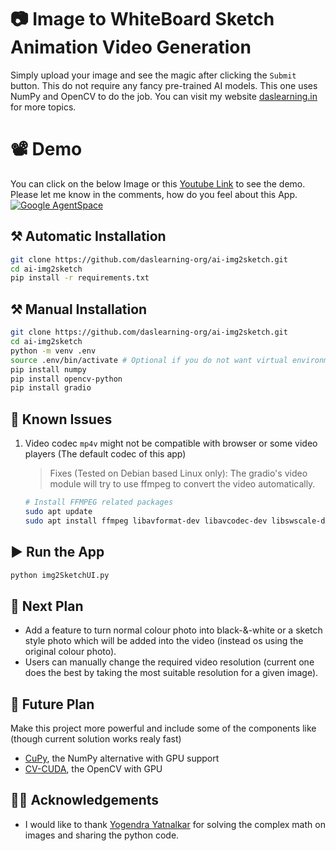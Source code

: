 # 📷 Image to WhiteBoard Sketch Animation Video Generation
Simply upload your image and see the magic after clicking the `Submit` button. This do not require any fancy pre-trained AI models. This one uses NumPy and OpenCV to do the job. You can visit my website [daslearning.in](https://daslearning.in) for more topics.

# 📽️ Demo
You can click on the below Image or this [Youtube Link](https://www.youtube.com/watch?v=skhRkV4IIVg) to see the demo. Please let me know in the comments, how do you feel about this App.
[![Google AgentSpace](https://img.youtube.com/vi/skhRkV4IIVg/sddefault.jpg)](https://www.youtube.com/watch?v=skhRkV4IIVg)

## ⚒️ Automatic Installation
```bash
git clone https://github.com/daslearning-org/ai-img2sketch.git
cd ai-img2sketch
pip install -r requirements.txt
```

## ⚒️ Manual Installation
```bash
git clone https://github.com/daslearning-org/ai-img2sketch.git
cd ai-img2sketch
python -m venv .env
source .env/bin/activate # Optional if you do not want virtual environment
pip install numpy
pip install opencv-python
pip install gradio
```

## 🤖 Known Issues
1. Video codec `mp4v` might not be compatible with browser or some video players (The default codec of this app)
    > Fixes (Tested on Debian based Linux only): The gradio's video module will try to use ffmpeg to convert the video automatically.
    ```bash
    # Install FFMPEG related packages
    sudo apt update
    sudo apt install ffmpeg libavformat-dev libavcodec-dev libswscale-dev -y
    ```

## ▶️ Run the App
```bash
python img2SketchUI.py
```

## 📝 Next Plan
* Add a feature to turn normal colour photo into black-&-white or a sketch style photo which will be added into the video (instead os using the original colour photo).
* Users can manually change the required video resolution (current one does the best by taking the most suitable resolution for a given image).

## 🚀 Future Plan
Make this project more powerful and include some of the components like (though current solution works realy fast)
* [CuPy](https://cupy.dev/), the NumPy alternative with GPU support
* [CV-CUDA](https://github.com/CVCUDA/CV-CUDA), the OpenCV with GPU

## 🙏🏻 Acknowledgements
* I would like to thank [Yogendra Yatnalkar](https://github.com/yogendra-yatnalkar/storyboard-ai) for solving the complex math on images and sharing the python code.
